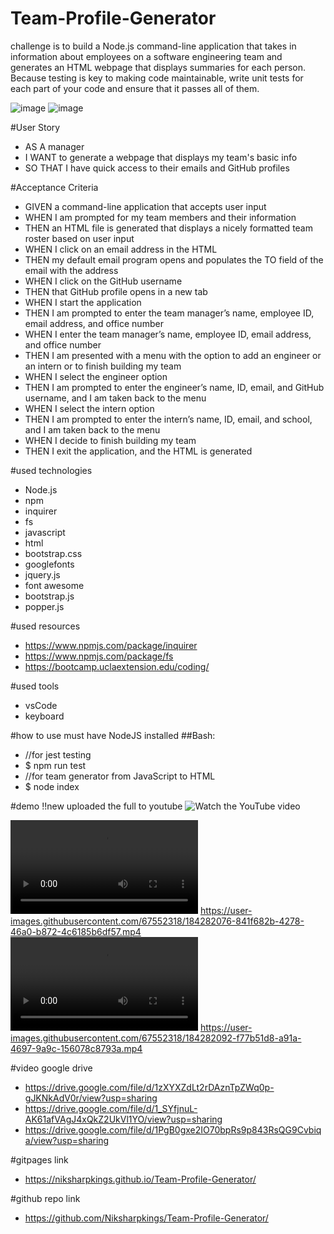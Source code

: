 # Team-Profile-Generator
challenge is to build a Node.js command-line application that takes in information about employees on a software engineering team and generates an HTML webpage that displays summaries for each person. Because testing is key to making code maintainable,  write unit tests for each part of your code and ensure that it passes all of them.

![image](https://user-images.githubusercontent.com/67552318/184286794-dfe5489c-9e3c-4b15-b536-a0066464bc6f.png)
![image](https://user-images.githubusercontent.com/67552318/184291907-0a813f87-436a-45e2-a35a-a8545726a494.png)

#User Story
- AS A manager
- I WANT to generate a webpage that displays my team's basic info
- SO THAT I have quick access to their emails and GitHub profiles

#Acceptance Criteria
- GIVEN a command-line application that accepts user input
- WHEN I am prompted for my team members and their information
- THEN an HTML file is generated that displays a nicely formatted team roster based on user input
- WHEN I click on an email address in the HTML
- THEN my default email program opens and populates the TO field of the email with the address
- WHEN I click on the GitHub username
- THEN that GitHub profile opens in a new tab
- WHEN I start the application
- THEN I am prompted to enter the team manager’s name, employee ID, email address, and office number
- WHEN I enter the team manager’s name, employee ID, email address, and office number
- THEN I am presented with a menu with the option to add an engineer or an intern or to finish building my team
- WHEN I select the engineer option
- THEN I am prompted to enter the engineer’s name, ID, email, and GitHub username, and I am taken back to the menu
- WHEN I select the intern option
- THEN I am prompted to enter the intern’s name, ID, email, and school, and I am taken back to the menu
- WHEN I decide to finish building my team
- THEN I exit the application, and the HTML is generated

#used technologies
- Node.js
- npm
- inquirer
- fs
- javascript
- html
- bootstrap.css
- googlefonts
- jquery.js
- font awesome
- bootstrap.js
- popper.js

#used resources
- https://www.npmjs.com/package/inquirer
- https://www.npmjs.com/package/fs
- https://bootcamp.uclaextension.edu/coding/

#used tools
- vsCode
- keyboard


#how to use
must have NodeJS installed
##Bash:
- //for jest testing
- $ npm run test
- //for team generator from JavaScript to HTML
- $ node index

#demo
!!new uploaded the full to youtube
![Watch the YouTube video](https://youtu.be/iYPtJcDQzSk)


<video src="https://user-images.githubusercontent.com/67552318/184282076-841f682b-4278-46a0-b872-4c6185b6df57.mp4"></video>
https://user-images.githubusercontent.com/67552318/184282076-841f682b-4278-46a0-b872-4c6185b6df57.mp4
<video src="https://user-images.githubusercontent.com/67552318/184282092-f77b51d8-a91a-4697-9a9c-156078c8793a.mp4"></video>
https://user-images.githubusercontent.com/67552318/184282092-f77b51d8-a91a-4697-9a9c-156078c8793a.mp4

#video google drive
- https://drive.google.com/file/d/1zXYXZdLt2rDAznTpZWq0p-gJKNkAdV0r/view?usp=sharing
- https://drive.google.com/file/d/1_SYfjnuL-AK61afVAgJ4xQkZ2UkVl1YO/view?usp=sharing
- https://drive.google.com/file/d/1PgB0gxe2IO70bpRs9p843RsQG9Cvbiqa/view?usp=sharing


#gitpages link
- https://niksharpkings.github.io/Team-Profile-Generator/

#github repo link
- https://github.com/Niksharpkings/Team-Profile-Generator/
